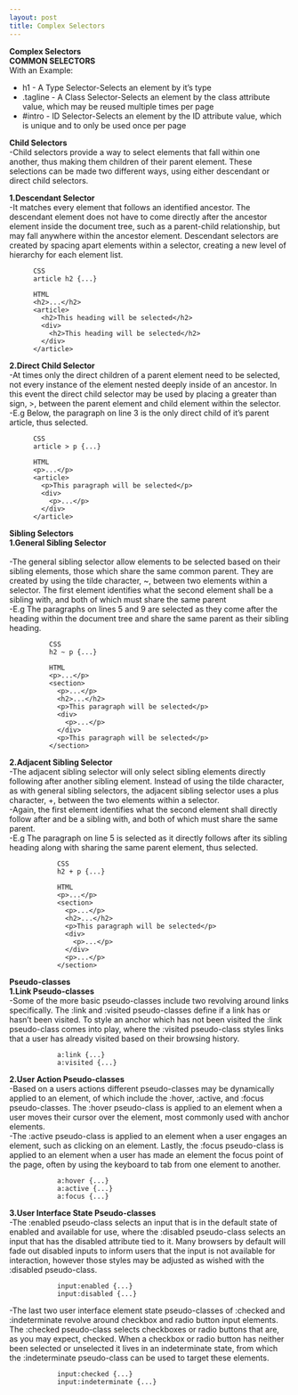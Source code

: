 ```yaml
---
layout: post
title: Complex Selectors
---
```

**Complex Selectors**<br/>
**COMMON SELECTORS**<br/>
With an Example:<br/>
<ul>
<li>h1 - A Type Selector-Selects an element by it’s type</li>
<li>.tagline - A Class Selector-Selects an element by the class attribute value, which may be reused multiple times per page</li>
<li>#intro - ID Selector-Selects an element by the ID attribute value, which is unique and to only be used once per page</li>
</ul>

**Child Selectors**<br/>
-Child selectors provide a way to select elements that fall within one another, thus making them children of their parent element. These selections can be made two different ways, using either descendant or direct child selectors.<br/>

**1.Descendant Selector**<br/>
-It matches every element that follows an identified ancestor. The descendant element does not have to come directly after the ancestor element inside the document tree, such as a parent-child relationship, but may fall anywhere within the ancestor element. Descendant selectors are created by spacing apart elements within a selector, creating a new level of hierarchy for each element list.<br/>

          CSS
          article h2 {...}

          HTML
          <h2>...</h2>
          <article>
            <h2>This heading will be selected</h2>
            <div>
              <h2>This heading will be selected</h2>
            </div>
          </article>

**2.Direct Child Selector**<br/>
-At times only the direct children of a parent element need to be selected, not every instance of the element nested deeply inside of an ancestor. In this event the direct child selector may be used by placing a greater than sign, >, between the parent element and child element within the selector.<br/>
-E.g Below, the paragraph on line 3 is the only direct child of it’s parent article, thus selected.<br/>

          CSS
          article > p {...}

          HTML
          <p>...</p>
          <article>
            <p>This paragraph will be selected</p>
            <div>
              <p>...</p>
            </div>
          </article>

**Sibling Selectors**<br/>
**1.General Sibling Selector**<br/>          
-The general sibling selector allow elements to be selected based on their sibling elements, those which share the same common parent. They are created by using the tilde character, ~, between two elements within a selector. The first element identifies what the second element shall be a sibling with, and both of which must share the same parent<br/>
-E.g The paragraphs on lines 5 and 9 are selected as they come after the heading within the document tree and share the same parent as their sibling heading.<br/>

              CSS
              h2 ~ p {...}

              HTML
              <p>...</p>
              <section>
                <p>...</p>
                <h2>...</h2>
                <p>This paragraph will be selected</p>
                <div>
                  <p>...</p>
                </div>
                <p>This paragraph will be selected</p>
              </section>

**2.Adjacent Sibling Selector**<br/>
-The adjacent sibling selector will only select sibling elements directly following after another sibling element. Instead of using the tilde character, as with general sibling selectors, the adjacent sibling selector uses a plus character, +, between the two elements within a selector.<br/> -Again, the first element identifies what the second element shall directly follow after and be a sibling with, and both of which must share the same parent.<br/>
-E.g The paragraph on line 5 is selected as it directly follows after its sibling heading along with sharing the same parent element, thus selected.<br/>

                CSS
                h2 + p {...}

                HTML
                <p>...</p>
                <section>
                  <p>...</p>
                  <h2>...</h2>
                  <p>This paragraph will be selected</p>
                  <div>
                    <p>...</p>
                  </div>
                  <p>...</p>
                </section>

**Pseudo-classes**<br/>
**1.Link Pseudo-classes**<br/>
-Some of the more basic pseudo-classes include two revolving around links specifically. The :link and :visited pseudo-classes define if a link has or hasn’t been visited. To style an anchor which has not been visited the :link pseudo-class comes into play, where the :visited pseudo-class styles links that a user has already visited based on their browsing history.<br/>

                a:link {...}
                a:visited {...}

**2.User Action Pseudo-classes**<br/>
-Based on a users actions different pseudo-classes may be dynamically applied to an element, of which include the :hover, :active, and :focus pseudo-classes. The :hover pseudo-class is applied to an element when a user moves their cursor over the element, most commonly used with anchor elements.<br/>
-The :active pseudo-class is applied to an element when a user engages an element, such as clicking on an element. Lastly, the :focus pseudo-class is applied to an element when a user has made an element the focus point of the page, often by using the keyboard to tab from one element to another.<br/>                

                a:hover {...}
                a:active {...}
                a:focus {...}

**3.User Interface State Pseudo-classes**<br/>
-The :enabled pseudo-class selects an input that is in the default state of enabled and available for use, where the :disabled pseudo-class selects an input that has the disabled attribute tied to it. Many browsers by default will fade out disabled inputs to inform users that the input is not available for interaction, however those styles may be adjusted as wished with the :disabled pseudo-class.<br/>

                input:enabled {...}
                input:disabled {...}

-The last two user interface element state pseudo-classes of :checked and :indeterminate revolve around checkbox and radio button input elements. The :checked pseudo-class selects checkboxes or radio buttons that are, as you may expect, checked. When a checkbox or radio button has neither been selected or unselected it lives in an indeterminate state, from which the :indeterminate pseudo-class can be used to target these elements.<br/>

                input:checked {...}
                input:indeterminate {...}
